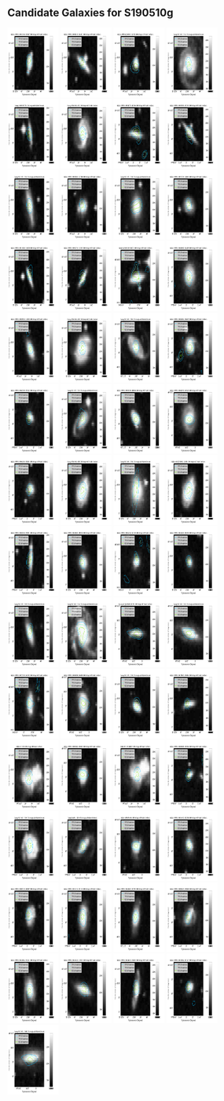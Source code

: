 <!DOCTYPE html>
<html>
<body>
<h2>Candidate Galaxies for S190510g</h2>
<img src="galfig000.png" width="104" height="142">
<img src="galfig001.png" width="104" height="142">
<img src="galfig002.png" width="104" height="142">
<img src="galfig003.png" width="104" height="142">
<img src="galfig004.png" width="104" height="142">
<img src="galfig005.png" width="104" height="142">
<img src="galfig006.png" width="104" height="142">
<img src="galfig007.png" width="104" height="142">
<img src="galfig008.png" width="104" height="142">
<img src="galfig009.png" width="104" height="142">
<img src="galfig010.png" width="104" height="142">
<img src="galfig011.png" width="104" height="142">
<img src="galfig012.png" width="104" height="142">
<img src="galfig013.png" width="104" height="142">
<img src="galfig014.png" width="104" height="142">
<img src="galfig015.png" width="104" height="142">
<img src="galfig016.png" width="104" height="142">
<img src="galfig017.png" width="104" height="142">
<img src="galfig018.png" width="104" height="142">
<img src="galfig019.png" width="104" height="142">
<img src="galfig020.png" width="104" height="142">
<img src="galfig021.png" width="104" height="142">
<img src="galfig022.png" width="104" height="142">
<img src="galfig023.png" width="104" height="142">
<img src="galfig024.png" width="104" height="142">
<img src="galfig025.png" width="104" height="142">
<img src="galfig026.png" width="104" height="142">
<img src="galfig027.png" width="104" height="142">
<img src="galfig028.png" width="104" height="142">
<img src="galfig029.png" width="104" height="142">
<img src="galfig030.png" width="104" height="142">
<img src="galfig031.png" width="104" height="142">
<img src="galfig032.png" width="104" height="142">
<img src="galfig033.png" width="104" height="142">
<img src="galfig034.png" width="104" height="142">
<img src="galfig035.png" width="104" height="142">
<img src="galfig036.png" width="104" height="142">
<img src="galfig037.png" width="104" height="142">
<img src="galfig038.png" width="104" height="142">
<img src="galfig039.png" width="104" height="142">
<img src="galfig040.png" width="104" height="142">
<img src="galfig041.png" width="104" height="142">
<img src="galfig042.png" width="104" height="142">
<img src="galfig043.png" width="104" height="142">
<img src="galfig044.png" width="104" height="142">
<img src="galfig045.png" width="104" height="142">
<img src="galfig046.png" width="104" height="142">
<img src="galfig047.png" width="104" height="142">
<img src="galfig048.png" width="104" height="142">
<img src="galfig049.png" width="104" height="142">
<img src="galfig050.png" width="104" height="142">
<img src="galfig051.png" width="104" height="142">
<img src="galfig052.png" width="104" height="142">
<img src="galfig053.png" width="104" height="142">
<img src="galfig054.png" width="104" height="142">
<img src="galfig055.png" width="104" height="142">
<img src="galfig056.png" width="104" height="142">
</body>
</html>

